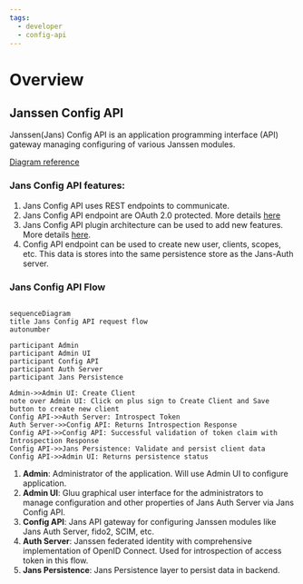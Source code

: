 ```yaml
---
tags:
  - developer
  - config-api
---
```


# Overview

## Janssen Config API
Janssen(Jans) Config API is an application programming interface (API) gateway managing configuring of various Janssen modules.

[Diagram reference](../../assets/config-api-components.png)


### Jans Config API features:

 1. Jans Config API uses REST endpoints to communicate. 
 2. Jans Config API endpoint are OAuth 2.0 protected. More details [here](../../admin/config-guide/config-tools/config-api/authorization.md)
 3. Jans Config API plugin architecture can be used to add new features. More details [here](../../admin/config-guide/config-tools/config-api/plugins.md).
 4. Config API endpoint can be used to create new user, clients, scopes, etc. This data is stores into the same persistence store as the Jans-Auth server.


### Jans Config API Flow

```mermaid

sequenceDiagram
title Jans Config API request flow
autonumber

participant Admin
participant Admin UI
participant Config API
participant Auth Server
participant Jans Persistence

Admin->>Admin UI: Create Client
note over Admin UI: Click on plus sign to Create Client and Save button to create new client
Config API->>Auth Server: Introspect Token
Auth Server->>Config API: Returns Introspection Response
Config API->>Config API: Successful validation of token claim with Introspection Response
Config API->>Jans Persistence: Validate and persist client data
Config API->>Admin UI: Returns persistence status
```

 1. **Admin**: Administrator of the application. Will use Admin UI to configure application. </li>
 2. **Admin UI**: Gluu graphical user interface for the administrators to manage configuration and other properties of Jans Auth Server via Jans Config API.</li>
 3. **Config API**: Jans API gateway for configuring Janssen modules like Jans Auth Server, fido2, SCIM, etc. </li>
 4. **Auth Server**: Janssen federated identity with comprehensive implementation of OpenID Connect. Used for introspection of access token in this flow.</li>
 5. **Jans Persistence**: Jans Persistence layer to persist data in backend.</li>

